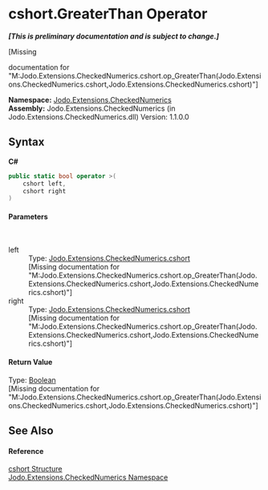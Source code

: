 # cshort.GreaterThan Operator 
 _**\[This is preliminary documentation and is subject to change.\]**_

\[Missing <summary> documentation for "M:Jodo.Extensions.CheckedNumerics.cshort.op_GreaterThan(Jodo.Extensions.CheckedNumerics.cshort,Jodo.Extensions.CheckedNumerics.cshort)"\]

**Namespace:**&nbsp;<a href="N_Jodo_Extensions_CheckedNumerics">Jodo.Extensions.CheckedNumerics</a><br />**Assembly:**&nbsp;Jodo.Extensions.CheckedNumerics (in Jodo.Extensions.CheckedNumerics.dll) Version: 1.1.0.0

## Syntax

**C#**<br />
``` C#
public static bool operator >(
	cshort left,
	cshort right
)
```


#### Parameters
&nbsp;<dl><dt>left</dt><dd>Type: <a href="T_Jodo_Extensions_CheckedNumerics_cshort">Jodo.Extensions.CheckedNumerics.cshort</a><br />\[Missing <param name="left"/> documentation for "M:Jodo.Extensions.CheckedNumerics.cshort.op_GreaterThan(Jodo.Extensions.CheckedNumerics.cshort,Jodo.Extensions.CheckedNumerics.cshort)"\]</dd><dt>right</dt><dd>Type: <a href="T_Jodo_Extensions_CheckedNumerics_cshort">Jodo.Extensions.CheckedNumerics.cshort</a><br />\[Missing <param name="right"/> documentation for "M:Jodo.Extensions.CheckedNumerics.cshort.op_GreaterThan(Jodo.Extensions.CheckedNumerics.cshort,Jodo.Extensions.CheckedNumerics.cshort)"\]</dd></dl>

#### Return Value
Type: <a href="https://docs.microsoft.com/dotnet/api/system.boolean" target="_blank" rel="noopener noreferrer">Boolean</a><br />\[Missing <returns> documentation for "M:Jodo.Extensions.CheckedNumerics.cshort.op_GreaterThan(Jodo.Extensions.CheckedNumerics.cshort,Jodo.Extensions.CheckedNumerics.cshort)"\]

## See Also


#### Reference
<a href="T_Jodo_Extensions_CheckedNumerics_cshort">cshort Structure</a><br /><a href="N_Jodo_Extensions_CheckedNumerics">Jodo.Extensions.CheckedNumerics Namespace</a><br />